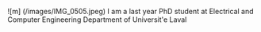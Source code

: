 ![m] (/images/IMG_0505.jpeg) I am a last year PhD student at Electrical and Computer Engineering Department of Universit\'e Laval

